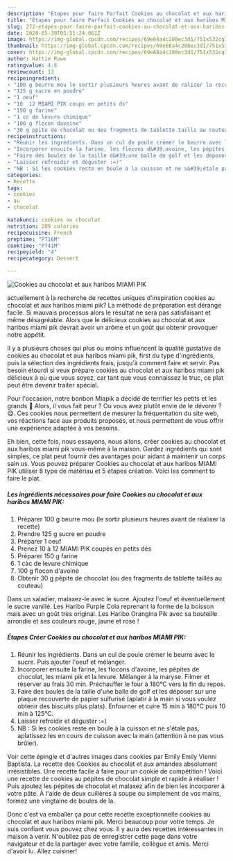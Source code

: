 ```yaml
---
description: "Étapes pour faire Parfait Cookies au chocolat et aux haribos MIAMI PIK"
title: "Étapes pour faire Parfait Cookies au chocolat et aux haribos MIAMI PIK"
slug: 272-etapes-pour-faire-parfait-cookies-au-chocolat-et-aux-haribos-miami-pik
date: 2020-05-30T05:51:24.061Z
image: https://img-global.cpcdn.com/recipes/69e68a4c280ec3d1/751x532cq70/cookies-au-chocolat-et-aux-haribos-miami-pik-photo-principale-de-la-recette.jpg
thumbnail: https://img-global.cpcdn.com/recipes/69e68a4c280ec3d1/751x532cq70/cookies-au-chocolat-et-aux-haribos-miami-pik-photo-principale-de-la-recette.jpg
cover: https://img-global.cpcdn.com/recipes/69e68a4c280ec3d1/751x532cq70/cookies-au-chocolat-et-aux-haribos-miami-pik-photo-principale-de-la-recette.jpg
author: Hattie Rowe
ratingvalue: 4.8
reviewcount: 13
recipeingredient:
- "100 g beurre mou le sortir plusieurs heures avant de raliser la recette"
- "125 g sucre en poudre"
- "1 oeuf"
- "10  12 MIAMI PIK coups en petits ds"
- "150 g farine"
- "1 cc de levure chimique"
- "100 g flocon davoine"
- "30 g ppite de chocolat ou des fragments de tablette taills au couteau"
recipeinstructions:
- "Réunir les ingrédients. Dans un cul de poule crémer le beurre avec le sucre. Puis ajouter l&#39;oeuf et mélanger."
- "Incorporer ensuite la farine, les flocons d&#39;avoine, les pépites de chocolat, les miami pik et la levure. Mélanger à la maryse. Filmer et réserver au frais 30 min. Préchauffer le four à 180°C vers la fin du repos."
- "Faire des boules de la taille d&#39;une balle de golf et les déposer sur une plaque recouverte de papier sulfurisé (aplatir à la main si vous voulez obtenir des biscuits plus plats). Enfourner et cuire 15 min à 180°C puis 10 min à 125°C."
- "Laisser refroidir et déguster :=)"
- "NB : Si les cookies reste en boule à la cuisson et ne s&#39;étale pas, aplatissez les en cours de cuisson avec la main (attention à ne pas vous brûler)."
categories:
- Recette
tags:
- cookies
- au
- chocolat

katakunci: cookies au chocolat 
nutrition: 209 calories
recipecuisine: French
preptime: "PT16M"
cooktime: "PT41M"
recipeyield: "4"
recipecategory: Dessert

---
```



![Cookies au chocolat et aux haribos MIAMI PIK](https://img-global.cpcdn.com/recipes/69e68a4c280ec3d1/751x532cq70/cookies-au-chocolat-et-aux-haribos-miami-pik-photo-principale-de-la-recette.jpg)

actuellement à la recherche de recettes uniques d'inspiration cookies au chocolat et aux haribos miami pik? La méthode de préparation est dérange facile. Si mauvais processus alors le résultat ne sera pas satisfaisant et même désagréable. Alors que le délicieux cookies au chocolat et aux haribos miami pik devrait avoir un arôme et un goût qui obtenir provoquer notre appétit.

Il y a plusieurs choses qui plus ou moins influencent la qualité gustative de cookies au chocolat et aux haribos miami pik, first du type d'ingrédients, puis la sélection des ingrédients frais, jusqu'à comment faire et servir. Pas besoin étourdi si veux prépare cookies au chocolat et aux haribos miami pik délicieux à où que vous soyez, car tant que vous connaissez le truc, ce plat peut être devenir traiter spécial.

Pour l&#39;occasion, notre bonbon Miapik a décidé de terrifier les petits et les grands 👻 Alors, il vous fait peur ? Ou vous avez plutôt envie de le dévorer ? 😋. Ces cookies nous permettent de mesurer la fréquentation du site web, vos réactions face aux produits proposés, et nous permettent de vous offrir une expérience adaptée à vos besoins.


Eh bien, cette fois, nous essayons, nous allons, créer cookies au chocolat et aux haribos miami pik vous-même à la maison. Gardez ingrédients qui sont simples, ce plat peut fournir des avantages pour aidant à maintenir un corps sain us. Vous pouvez préparer Cookies au chocolat et aux haribos MIAMI PIK utiliser 8 type de matériau et 5 étapes création. Voici les comment to faire le plat.

<!--inarticleads1-->

##### Les ingrédients nécessaires pour faire Cookies au chocolat et aux haribos MIAMI PIK:

1. Préparer 100 g beurre mou (le sortir plusieurs heures avant de réaliser la recette)
1. Prendre 125 g sucre en poudre
1. Préparer 1 oeuf
1. Prenez 10 à 12 MIAMI PIK coupés en petits dés
1. Préparer 150 g farine
1.  1 càc de levure chimique
1.  100 g flocon d&#39;avoine
1. Obtenir 30 g pépite de chocolat (ou des fragments de tablette taillés au couteau)


Dans un saladier, malaxez-le avec le sucre. Ajoutez l&#39;oeuf et éventuellement le sucre vanillé. Les Haribo Purple Cola reprenant la forme de la boisson mais avec un goût très original. Les Haribo Orangina Pik avec sa bouteille arrondie et ses couleurs rouge, jaune et rose ! 

<!--inarticleads2-->

##### Étapes Créer Cookies au chocolat et aux haribos MIAMI PIK:

1. Réunir les ingrédients. Dans un cul de poule crémer le beurre avec le sucre. Puis ajouter l&#39;oeuf et mélanger.
1. Incorporer ensuite la farine, les flocons d&#39;avoine, les pépites de chocolat, les miami pik et la levure. Mélanger à la maryse. Filmer et réserver au frais 30 min. Préchauffer le four à 180°C vers la fin du repos.
1. Faire des boules de la taille d&#39;une balle de golf et les déposer sur une plaque recouverte de papier sulfurisé (aplatir à la main si vous voulez obtenir des biscuits plus plats). Enfourner et cuire 15 min à 180°C puis 10 min à 125°C.
1. Laisser refroidir et déguster :=)
1. NB : Si les cookies reste en boule à la cuisson et ne s&#39;étale pas, aplatissez les en cours de cuisson avec la main (attention à ne pas vous brûler).


Voir cette épingle et d&#39;autres images dans cookies par Emily Emily Vienni Baptista. La recette des Cookies au chocolat et aux amandes absolument irrésistibles. Une recette facile à faire pour un cookie de compétition ! Voici une recette de cookies au pépites de chocolat simple et rapide à réaliser ! Puis ajoutez les pépites de chocolat et malaxez afin de bien les incorporer à votre pâte. À l&#39;aide de deux cuillères à soupe ou simplement de vos mains, formez une vingtaine de boules de la. 


Donc c'est va emballer ça pour cette recette exceptionnelle cookies au chocolat et aux haribos miami pik. Merci beaucoup pour votre temps. Je suis confiant vous pouvez chez vous. Il y aura des recettes  intéressantes in maison à venir. N'oubliez pas de enregistrer cette page dans votre navigateur et de la partager avec votre famille, collègue et amis. Merci d'avoir lu. Allez cuisiner!
